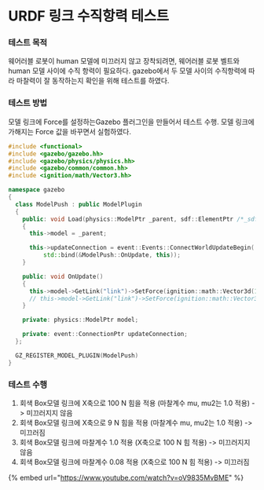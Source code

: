 # URDF 링크 수직항력 테스트

### 테스트 목적

웨어러블 로봇이 human 모델에 미끄러지 않고 장착되려면,  웨어러블 로봇 벨트와 human 모델 사이에 수직 항력이 필요하다. gazebo에서 두 모델 사이의  수직항력에 따라 마찰력이 잘 동작하는지 확인을 위해 테스트를 하였다.

### 테스트 방법

모델 링크에 Force를 설정하는Gazebo 플러그인을 만들어서 테스트  수행.  모델 링크에 가해지는 Force 값을 바꾸면서 실험하였다.

```cpp
#include <functional>
#include <gazebo/gazebo.hh>
#include <gazebo/physics/physics.hh>
#include <gazebo/common/common.hh>
#include <ignition/math/Vector3.hh>

namespace gazebo
{
  class ModelPush : public ModelPlugin
  {
    public: void Load(physics::ModelPtr _parent, sdf::ElementPtr /*_sdf*/)
    {
      this->model = _parent;

      this->updateConnection = event::Events::ConnectWorldUpdateBegin(
          std::bind(&ModelPush::OnUpdate, this));
    }

    public: void OnUpdate()
    {
      this->model->GetLink("link")->SetForce(ignition::math::Vector3d(100.0, 0.0, 0.0)); // no slip
      // this->model->GetLink("link")->SetForce(ignition::math::Vector3d(9.0, 0.0, 0.0)); //slip at mu 1.0
    }

    private: physics::ModelPtr model;

    private: event::ConnectionPtr updateConnection;
  };

  GZ_REGISTER_MODEL_PLUGIN(ModelPush)
}
```

### 테스트 수행

1. 회색 Box모델 링크에 X축으로 100 N 힘을 적용 (마찰계수 mu, mu2는 1.0 적용) -> 미끄러지지 않음&#x20;
2. 회색 Box모델 링크에 X축으로 9 N 힘을 적용 (마찰계수 mu, mu2는  1.0 적용) -> 미끄러짐&#x20;
3. 회색 Box모델 링크에 마찰계수 1.0 적용 (X축으로 100 N 힘 적용) -> 미끄러지지 않음
4. 회색 Box모델 링크에 마찰계수 0.08 적용 (X축으로 100 N 힘 적용) -> 미끄러짐&#x20;

{% embed url="https://www.youtube.com/watch?v=oV9835MvBME" %}



